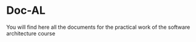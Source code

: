 # Doc-AL
You will find here all the documents for the practical work of the software architecture course 

